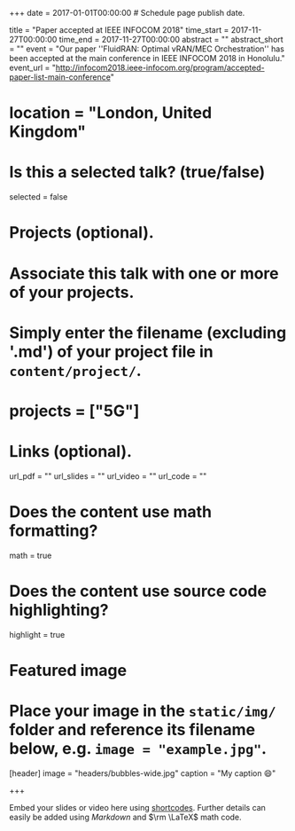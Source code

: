 +++
date = 2017-01-01T00:00:00  # Schedule page publish date.

title = "Paper accepted at IEEE INFOCOM 2018"
time_start = 2017-11-27T00:00:00
time_end = 2017-11-27T00:00:00
abstract = ""
abstract_short = ""
event = "Our paper ''FluidRAN: Optimal vRAN/MEC Orchestration'' has been accepted at the main conference in IEEE INFOCOM 2018 in Honolulu."
event_url = "http://infocom2018.ieee-infocom.org/program/accepted-paper-list-main-conference"
# location = "London, United Kingdom"

# Is this a selected talk? (true/false)
selected = false

# Projects (optional).
#   Associate this talk with one or more of your projects.
#   Simply enter the filename (excluding '.md') of your project file in `content/project/`.
# projects = ["5G"]

# Links (optional).
url_pdf = ""
url_slides = ""
url_video = ""
url_code = ""

# Does the content use math formatting?
math = true

# Does the content use source code highlighting?
highlight = true

# Featured image
# Place your image in the `static/img/` folder and reference its filename below, e.g. `image = "example.jpg"`.
[header]
image = "headers/bubbles-wide.jpg"
caption = "My caption :smile:"

+++

Embed your slides or video here using [shortcodes](https://sourcethemes.com/academic/post/writing-markdown-latex/). Further details can easily be added using *Markdown* and $\rm \LaTeX$ math code.
